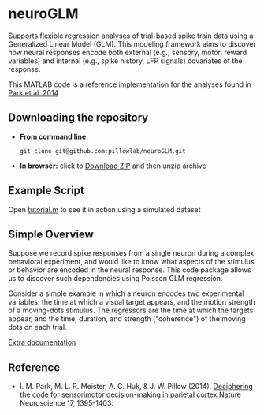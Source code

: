 neuroGLM
=========================

Supports flexible regression analyses of trial-based spike train data
using a Generalized Linear Model (GLM). This modeling framework aims
to discover how neural responses encode both external (e.g., sensory,
motor, reward variables) and internal (e.g., spike history, LFP
signals) covariates of the response.

This MATLAB code is a reference implementation for the analyses found
in [Park et al. 2014](http://pillowlab.princeton.edu/pubs/abs_ParkI_NN14.html).


Downloading the repository
------------

- **From command line:**

     ```git clone git@github.com:pillowlab/neuroGLM.git```

- **In browser:**   click to
  [Download ZIP](https://github.com/pillowlab/neuroGLM/archive/master.zip)
  and then unzip archive


Example Script
-
Open [tutorial.m](./help/tutorial.m) to see it in action using a simulated dataset


Simple Overview
-------------

Suppose we record spike responses from a single neuron during a
complex behavioral experiment, and would like to know what aspects of
the stimulus or behavior are encoded in the neural response. This code
package allows us to discover such dependencies using Poisson GLM
regression.

Consider a simple example in which a neuron encodes two experimental
variables: the time at which a visual target appears, and the motion
strength of a moving-dots stimulus. The regressors are
the time at which the targets appear, and the time,
duration, and strength ("coherence") of the moving dots on each
trial.   

[Extra documentation](docs/tutorial.md)

## Reference

- I. M. Park, M. L. R. Meister, A. C. Huk, &  J. W. Pillow
 (2014).
 [Deciphering the code for sensorimotor decision-making in parietal cortex](http://pillowlab.princeton.edu/pubs/abs_ParkI_NN14.html) Nature Neuroscience 17, 1395-1403.

